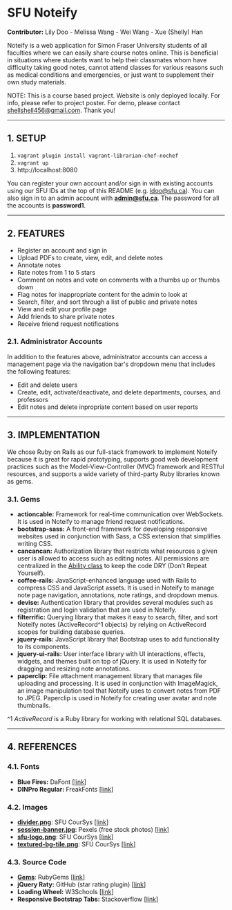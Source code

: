# SFU Noteify

**Contributor:** Lily Doo - Melissa Wang - Wei Wang - Xue (Shelly) Han

Noteify is a web application for Simon Fraser University students of all faculties where we can easily share course notes online. This is beneficial in situations where students want to help their classmates whom have difficulty taking good notes, cannot attend classes for various reasons such as medical conditions and emergencies, or just want to supplement their own study materials.

NOTE: This is a course based project. Website is only deployed locally. For info, please refer to project poster. For demo, please contact shellshell456@gmail.com. Thank you!

---

## 1. SETUP

1. `vagrant plugin install vagrant-librarian-chef-nochef`
2. `vagrant up`
3. http://localhost:8080  

You can register your own account and/or sign in with existing accounts using our SFU IDs at the top of this README (e.g. ldoo@sfu.ca). You can also sign in to an admin account with **admin@sfu.ca**. The password for all the accounts is **password1**.

---

## 2. FEATURES

- Register an account and sign in
- Upload PDFs to create, view, edit, and delete notes
- Annotate notes
- Rate notes from 1 to 5 stars
- Comment on notes and vote on comments with a thumbs up or thumbs down
- Flag notes for inappropriate content for the admin to look at
- Search, filter, and sort through a list of public and private notes
- View and edit your profile page
- Add friends to share private notes
- Receive friend request notifications

### 2.1. Administrator Accounts

In addition to the features above, administrator accounts can access a management page via the navigation bar's dropdown menu that includes the following features:
- Edit and delete users
- Create, edit, activate/deactivate, and delete departments, courses, and professors
- Edit notes and delete inpropriate content based on user reports

---

## 3. IMPLEMENTATION

We chose Ruby on Rails as our full-stack framework to implement Noteify because it is great for rapid prototyping, supports good web development practices such as the Model-View-Controller (MVC) framework and RESTful resources, and supports a wide variety of third-party Ruby libraries known as gems.

### 3.1. Gems

- **actioncable:** Framework for real-time communication over WebSockets. It is used in Noteify to manage friend request notifications.
- **bootstrap-sass:** A front-end framework for developing responsive websites used in conjunction with Sass, a CSS extension that simplifies writing CSS.
- **cancancan:** Authorization library that restricts what resources a given user is allowed to access such as editing notes. All permissions are centralized in the [Ability class](/app/models/ability.rb) to keep the code DRY (Don’t Repeat Yourself).
- **coffee-rails:** JavaScript-enhanced language used with Rails to compress CSS and JavaScript assets. It is used in Noteify to manage note page navigation, annotations, note ratings, and dropdown menus.
- **devise:** Authentication library that provides several modules such as registration and login validation that are used in Noteify.
- **filterrific:** Querying library that makes it easy to search, filter, and sort Noteify notes (ActiveRecord^1 objects) by relying on ActiveRecord scopes for building database queries.
- **jquery-rails:** JavaScript library that Bootstrap uses to add functionality to its components.
- **jquery-ui-rails:** User interface library with UI interactions, effects, widgets, and themes built on top of jQuery. It is used in Noteify for dragging and resizing note annotations.
- **paperclip:** File attachment management library that manages file uploading and processing. It is used in conjunction with ImageMagick, an image manipulation tool that Noteify uses to convert notes from PDF to JPEG. Paperclip is used in Noteify for creating user avatar and note thumbnails.

^1 *ActiveRecord* is a Ruby library for working with relational SQL databases.

---

## 4. REFERENCES

### 4.1. Fonts
- **Blue Fires:** DaFont [[link](http://www.dafont.com/blue-fires.font)]
- **DINPro Regular:** FreakFonts [[link](http://freakfonts.com/free/dinproregular2320.html)]

### 4.2. Images
- [**divider.png**](/app/assets/images/divider.png): SFU CourSys [[link](https://cas.sfu.ca/cas/login)]
- [**session-banner.jpg**](/app/assets/images/session-banner.jpg): Pexels (free stock photos) [[link](https://static.pexels.com/photos/7096/people-woman-coffee-meeting.jpg)]
- [**sfu-logo.png**](/app/assets/images/sfu-logo.png): SFU CourSys [[link](https://cas.sfu.ca/cas/login)]
- [**textured-bg-tile.png**](/app/assets/images/textured-bg-tile.png): SFU CourSys [[link](https://cas.sfu.ca/cas/login)]

### 4.3. Source Code
- [**Gems**](Gemfile): RubyGems [[link](https://rubygems.org/)]
- **jQuery Raty:**  GitHub (star rating plugin) [[link](https://github.com/wbotelhos/raty)]
- **Loading Wheel:** W3Schools [[link](https://www.w3schools.com/howto/howto_css_loader.asp)]
- **Responsive Bootstrap Tabs:** Stackoverflow [[link](https://stackoverflow.com/questions/25855428/make-bootstrap-3-tabs-responsive)]
